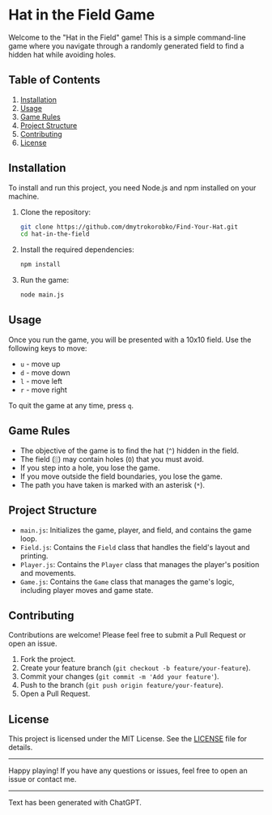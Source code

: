 # Hat in the Field Game

Welcome to the "Hat in the Field" game! This is a simple command-line game where you navigate through a randomly generated field to find a hidden hat while avoiding holes.

## Table of Contents
1. [Installation](#installation)
2. [Usage](#usage)
3. [Game Rules](#game-rules)
4. [Project Structure](#project-structure)
5. [Contributing](#contributing)
6. [License](#license)

## Installation

To install and run this project, you need Node.js and npm installed on your machine.

1. Clone the repository:
    ```bash
    git clone https://github.com/dmytrokorobko/Find-Your-Hat.git
    cd hat-in-the-field
    ```

2. Install the required dependencies:
    ```bash
    npm install
    ```

3. Run the game:
    ```bash
    node main.js
    ```

## Usage

Once you run the game, you will be presented with a 10x10 field. Use the following keys to move:

- `u` - move up
- `d` - move down
- `l` - move left
- `r` - move right

To quit the game at any time, press `q`.

## Game Rules

- The objective of the game is to find the hat (`^`) hidden in the field.
- The field (`░`) may contain holes (`O`) that you must avoid.
- If you step into a hole, you lose the game.
- If you move outside the field boundaries, you lose the game.
- The path you have taken is marked with an asterisk (`*`).

## Project Structure

- `main.js`: Initializes the game, player, and field, and contains the game loop.
- `Field.js`: Contains the `Field` class that handles the field's layout and printing.
- `Player.js`: Contains the `Player` class that manages the player's position and movements.
- `Game.js`: Contains the `Game` class that manages the game's logic, including player moves and game state.

## Contributing

Contributions are welcome! Please feel free to submit a Pull Request or open an issue.

1. Fork the project.
2. Create your feature branch (`git checkout -b feature/your-feature`).
3. Commit your changes (`git commit -m 'Add your feature'`).
4. Push to the branch (`git push origin feature/your-feature`).
5. Open a Pull Request.

## License

This project is licensed under the MIT License. See the [LICENSE](LICENSE) file for details.

---

Happy playing! If you have any questions or issues, feel free to open an issue or contact me.

---

Text has been generated with ChatGPT.